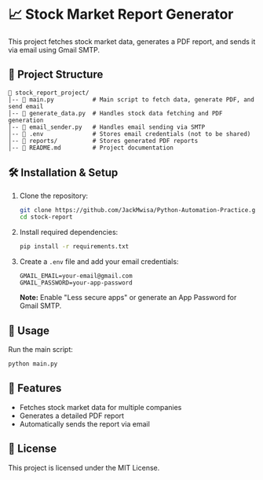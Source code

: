 # 📈 Stock Market Report Generator  

This project fetches stock market data, generates a PDF report, and sends it via email using Gmail SMTP.  

## 📂 Project Structure  

```
📁 stock_report_project/
│-- 📄 main.py           # Main script to fetch data, generate PDF, and send email  
│-- 📄 generate_data.py  # Handles stock data fetching and PDF generation  
│-- 📄 email_sender.py   # Handles email sending via SMTP  
│-- 📄 .env              # Stores email credentials (not to be shared)  
│-- 📁 reports/          # Stores generated PDF reports  
│-- 📄 README.md         # Project documentation  
```

## 🛠️ Installation & Setup  

1. Clone the repository:  
   ```sh
   git clone https://github.com/JackMwisa/Python-Automation-Practice.git
   cd stock-report
   ```

2. Install required dependencies:  
   ```sh
   pip install -r requirements.txt
   ```

3. Create a `.env` file and add your email credentials:  
   ```
   GMAIL_EMAIL=your-email@gmail.com  
   GMAIL_PASSWORD=your-app-password  
   ```

   **Note:** Enable "Less secure apps" or generate an App Password for Gmail SMTP.

## 🚀 Usage  

Run the main script:  
```sh
python main.py
```

## 📧 Features  

- Fetches stock market data for multiple companies  
- Generates a detailed PDF report  
- Automatically sends the report via email  

## 📜 License  

This project is licensed under the MIT License.  
